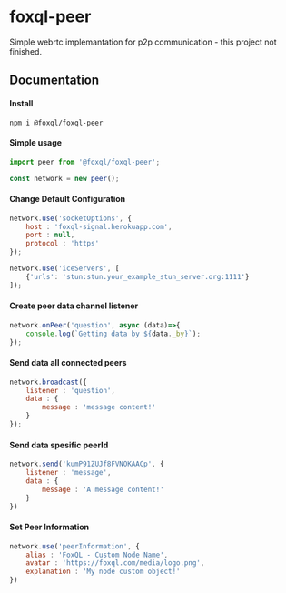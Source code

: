 # foxql-peer
Simple webrtc implemantation for p2p communication - this project not finished.

## Documentation

#### Install
```
npm i @foxql/foxql-peer
```


#### Simple usage
``` javascript 
import peer from '@foxql/foxql-peer';

const network = new peer();
```

#### Change Default Configuration

``` javascript
network.use('socketOptions', {
    host : 'foxql-signal.herokuapp.com',
    port : null,
    protocol : 'https'
});

network.use('iceServers', [
    {'urls': 'stun:stun.your_example_stun_server.org:1111'}
]);
```

#### Create peer data channel listener

``` javascript
network.onPeer('question', async (data)=>{
    console.log(`Getting data by ${data._by}`);
});
```

#### Send data all connected peers

``` javascript
network.broadcast({
    listener : 'question',
    data : {
        message : 'message content!'
    }
});
```


#### Send data spesific peerId

``` javascript
network.send('kumP91ZUJf8FVNOKAACp', {
    listener : 'message',
    data : {
        message : 'A message content!'
    }
})
```

#### Set Peer Information

``` javascript
network.use('peerInformation', {
    alias : 'FoxQL - Custom Node Name',
    avatar : 'https://foxql.com/media/logo.png',
    explanation : 'My node custom object!'
})

```
